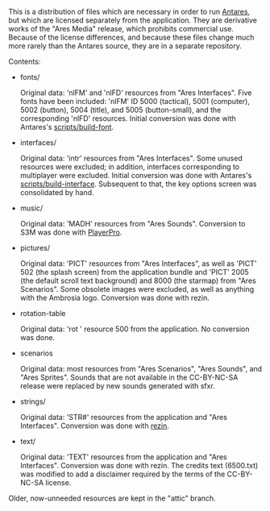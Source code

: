 This is a distribution of files which are necessary in order to run
[Antares][antares], but which are licensed separately from the
application.  They are derivative works of the "Ares Media" release,
which prohibits commercial use.  Because of the license differences, and
because these files change much more rarely than the Antares source,
they are in a separate repository.

Contents:

- fonts/

  Original data: 'nlFM' and 'nlFD' resources from "Ares Interfaces".
  Five fonts have been included: 'nlFM' ID 5000 (tactical), 5001
  (computer), 5002 (button), 5004 (title), and 5005 (button-small), and
  the corresponding 'nlFD' resources.  Initial conversion was done with
  Antares's [scripts/build-font][build-font].

- interfaces/

  Original data: 'intr' resources from "Ares Interfaces".  Some unused
  resources were excluded; in addition, interfaces corresponding to
  multiplayer were excluded.  Initial conversion was done with Antares's
  [scripts/build-interface][build-interface].  Subsequent to that, the
  key options screen was consolidated by hand.

- music/

  Original data: 'MADH' resources from "Ares Sounds".  Conversion to S3M
  was done with [PlayerPro][playerpro].

- pictures/

  Original data: 'PICT' resources from "Ares Interfaces", as well as
  'PICT' 502 (the splash screen) from the application bundle and 'PICT'
  2005 (the default scroll text background) and 8000 (the starmap) from
  "Ares Scenarios".  Some obsolete images were excluded, as well as
  anything with the Ambrosia logo.  Conversion was done with rezin.

- rotation-table

  Original data: 'rot ' resource 500 from the application.  No
  conversion was done.

- scenarios

  Original data: most resources from "Ares Scenarios", "Ares Sounds",
  and "Ares Sprites". Sounds that are not available in the CC-BY-NC-SA
  release were replaced by new sounds generated with sfxr.

- strings/

  Original data: 'STR#' resources from the application and "Ares
  Interfaces".  Conversion was done with [rezin][rezin].

- text/

  Original data: 'TEXT' resources from the application and "Ares
  Interfaces".  Conversion was done with rezin.  The credits text
  (6500.txt) was modified to add a disclaimer required by the terms of
  the CC-BY-NC-SA license.

Older, now-unneeded resources are kept in the "attic" branch.

[antares]:          https://github.com/arescentral/antares
[build-font]:       https://github.com/arescentral/antares/blob/develop/scripts/build-font
[build-interface]:  https://github.com/arescentral/antares/blob/develop/scripts/build-interface
[playerpro]:        http://playerpro.sourceforge.net/
[rezin]:            https://github.com/sfiera/rezin
